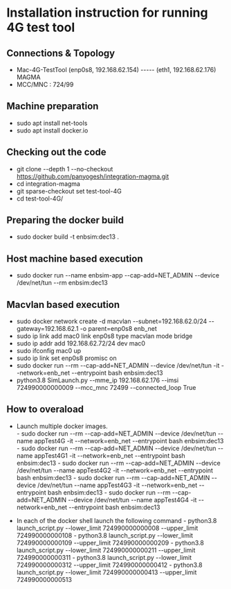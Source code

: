 # Installation instruction for running 4G test tool

## Connections & Topology
* Mac-4G-TestTool (enp0s8, 192.168.62.154) ----- (eth1, 192.168.62.176) MAGMA
* MCC/MNC : 724/99

## Machine preparation
* sudo apt install net-tools
* sudo apt  install docker.io

## Checking out the code
* git clone --depth 1 --no-checkout https://github.com/panyogesh/integration-magma.git
* cd integration-magma
* git sparse-checkout set test-tool-4G
* cd test-tool-4G/

## Preparing the docker build
* sudo docker build -t enbsim:dec13 .

## Host machine based execution
* sudo docker run  --name enbsim-app --cap-add=NET_ADMIN --device /dev/net/tun --rm  enbsim:dec13

## Macvlan based execution
* sudo docker network create -d macvlan --subnet=192.168.62.0/24 --gateway=192.168.62.1 -o parent=enp0s8 enb_net
* sudo ip link add mac0 link enp0s8 type macvlan mode bridge
* sudo ip addr add 192.168.62.72/24 dev mac0
* sudo ifconfig mac0 up
* sudo ip link set enp0s8 promisc on
* sudo docker run --rm --cap-add=NET_ADMIN --device /dev/net/tun -it --network=enb_net --entrypoint bash enbsim:dec13
* python3.8 SimLaunch.py --mme_ip 192.168.62.176 --imsi 724990000000009 --mcc_mnc 72499 --connected_loop True

## How to overaload 
* Launch multiple docker images.  
      - sudo docker run --rm --cap-add=NET_ADMIN --device /dev/net/tun --name appTest4G -it --network=enb_net --entrypoint bash enbsim:dec13
      - sudo docker run --rm --cap-add=NET_ADMIN --device /dev/net/tun --name appTest4G1 -it --network=enb_net --entrypoint bash enbsim:dec13
      - sudo docker run --rm --cap-add=NET_ADMIN --device /dev/net/tun --name appTest4G2 -it --network=enb_net --entrypoint bash enbsim:dec13
      - sudo docker run --rm --cap-add=NET_ADMIN --device /dev/net/tun --name appTest4G3 -it --network=enb_net --entrypoint bash enbsim:dec13
      - sudo docker run --rm --cap-add=NET_ADMIN --device /dev/net/tun --name appTest4G4 -it --network=enb_net --entrypoint bash enbsim:dec13

* In each of the docker shell launch the following command
      - python3.8 launch_script.py --lower_limit 724990000000008 --upper_limit 724990000000108
      - python3.8 launch_script.py --lower_limit 724990000000109 --upper_limit 724990000000209
      - python3.8 launch_script.py --lower_limit 724990000000211 --upper_limit 724990000000311
      - python3.8 launch_script.py --lower_limit 724990000000312 --upper_limit 724990000000412
      - python3.8 launch_script.py --lower_limit 724990000000413 --upper_limit 724990000000513



